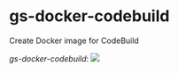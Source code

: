 # gs-docker-codebuild
Create Docker image for CodeBuild


*gs-docker-codebuild*: ![](https://codebuild.eu-west-2.amazonaws.com/badges?uuid=eyJlbmNyeXB0ZWREYXRhIjoieS9lRzRhR1hsRkR4KzZEaGwyMzVaZWVzWFhWVEs2elQxY3BuRkZUcUNyZHNBZTgyOGVYcHArTDhleHZrbnJRTWNsNGlHZmIwc091UnM3UTY2YkQxTzZJPSIsIml2UGFyYW1ldGVyU3BlYyI6InlKTEZGZGxZd2hWWUZNU2YiLCJtYXRlcmlhbFNldFNlcmlhbCI6MX0%3D&branch=master)
